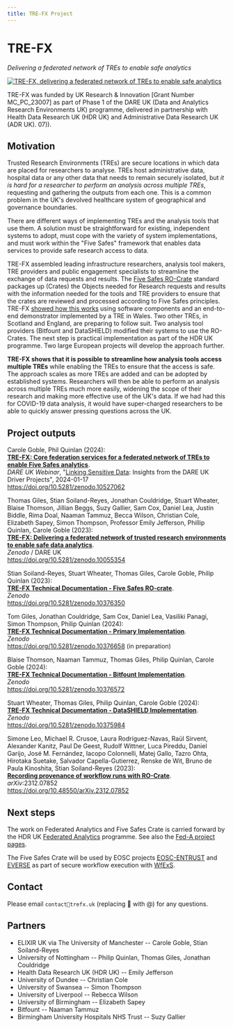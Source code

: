 ```yaml
---
title: TRE-FX Project
---
```


# TRE-FX

_Delivering a federated network of TREs to enable safe analytics_

<a href="assets/img/tre-fx-logo.svg"><img src="assets/img/tre-fx-logo.svg" alt="TRE-FX, delivering a federated network of TREs to enable safe analytics" /></a>

TRE-FX was funded by UK Research & Innovation [Grant Number MC_PC_23007] as part of Phase 1 of the DARE UK (Data and Analytics Research Environments UK) programme, delivered in partnership with Health Data Research UK (HDR UK) and Administrative Data Research UK (ADR UK). 07)).

## Motivation

Trusted Research Environments (TREs) are secure locations in which data are placed for researchers to analyse. TREs host administrative data, hospital data or any other data that needs to remain securely isolated, but _it is hard for a researcher to perform an analysis across multiple TREs_, requesting and gathering the outputs from each one. This is a common problem in the UK's devolved healthcare system of geographical and governance boundaries. 

There are different ways of implementing TREs and the analysis tools that use them. A solution must be straightforward for existing, independent systems to adopt, must cope with the variety of system implementations, and must work within the "Five Safes" framework that enables data services to provide safe research access to data. 

TRE-FX assembled leading infrastructure researchers, analysis tool makers, TRE providers and public engagement specialists to streamline the exchange of data requests and results. The [Five Safes RO-Crate](/5s-crate/) standard packages up (Crates) the Objects needed for Research requests and results with the information needed for the tools and TRE providers to ensure that the crates are reviewed and processed according to Five Safes principles. TRE-FX [showed how this works](implementation) using software components and an end-to-end demonstrator implemented by a TRE in Wales. Two other TREs, in Scotland and England, are preparing to follow suit. Two analysis tool providers (Bitfount and DataSHIELD) modified their systems to use the RO-Crates. The next step is practical implementation as part of the HDR UK programme. Two large European projects will develop the approach further. 

**TRE-FX shows that it is possible to streamline how analysis tools access multiple TREs** while enabling the TREs to ensure that the access is safe. The approach scales as more TREs are added and can be adopted by established systems. Researchers will then be able to perform an analysis across multiple TREs much more easily, widening the scope of their research and making more effective use of the UK's data. If we had had this for COVID-19 data analysis, it would have super-charged researchers to be able to quickly answer pressing questions across the UK. 



## Project outputs

Carole Goble, Phil Quinlan (2024):  
[**TRE-FX: Core federation services for a federated network of TREs to enable Five Safes analytics**](https://doi.org/10.5281/zenodo.10527062).  
_DARE UK Webinar_, "[Linking Sensitive Data](https://dareuk.org.uk/linking-sensitive-data-insights-from-the-dare-uk-driver-projects-webinar-wednesday-17-january-2024-12-130pm/): Insights from the DARE UK Driver Projects", 2024-01-17  
<https://doi.org/10.5281/zenodo.10527062>

Thomas Giles, Stian Soiland-Reyes, Jonathan Couldridge, Stuart Wheater, Blaise Thomson, Jillian Beggs, Suzy Gallier, Sam Cox, Daniel Lea, Justin Biddle, Rima Doal, Naaman Tammuz, Becca Wilson, Christian Cole, Elizabeth Sapey, Simon Thompson, Professor Emily Jefferson, Phillip Quinlan, Carole Goble (2023):  
[**TRE-FX: Delivering a federated network of trusted research environments to enable safe data analytics**](https://doi.org/10.5281/zenodo.10055354).  
_Zenodo_ / DARE UK  
<https://doi.org/10.5281/zenodo.10055354>

Stian Soiland-Reyes, Stuart Wheater, Thomas Giles, Carole Goble, Philip Quinlan (2023):  
[**TRE-FX Technical Documentation - Five Safes RO-crate**](https://doi.org/10.5281/zenodo.10376350).  
_Zenodo_  
<https://doi.org/10.5281/zenodo.10376350>

Tom Giles, Jonathan Couldridge, Sam Cox, Daniel Lea, Vasiliki Panagi, Simon Thompson, Philip Quinlan (2024):  
[**TRE-FX Technical Documentation - Primary Implementation**](https://doi.org/10.5281/zenodo.10376658).  
_Zenodo_  
<https://doi.org/10.5281/zenodo.10376658> (in preparation)

Blaise Thomson, Naaman Tammuz, Thomas Giles, Philip Quinlan, Carole Goble (2024):  
[**TRE-FX Technical Documentation - Bitfount Implementation**](https://doi.org/10.5281/zenodo.10376572).  
_Zenodo_  
<https://doi.org/10.5281/zenodo.10376572>

Stuart Wheater, Thomas Giles, Philip Quinlan, Carole Goble (2024):  
[**TRE-FX Technical Documentation - DataSHIELD Implementation**](https://doi.org/10.5281/zenodo.10375984).  
_Zenodo_  
<https://doi.org/10.5281/zenodo.10375984>

Simone Leo, Michael R. Crusoe, Laura Rodríguez-Navas, Raül Sirvent, Alexander Kanitz, Paul De Geest, Rudolf Wittner, Luca Pireddu, Daniel Garijo, José M. Fernández, Iacopo Colonnelli, Matej Gallo, Tazro Ohta, Hirotaka Suetake, Salvador Capella-Gutierrez, Renske de Wit, Bruno de Paula Kinoshita, Stian Soiland-Reyes (2023):  
[**Recording provenance of workflow runs with RO-Crate**](https://arxiv.org/pdf/2312.07852.pdf).  
_arXiv_:2312.07852  
<https://doi.org/10.48550/arXiv.2312.07852>

## Next steps

The work on Federated Analytics and Five Safes Crate is carried forward by the HDR UK [Federated Analytics](https://www.hdruk.ac.uk/research/research-data-infrastructure/federated-analytics/) programme. See also the [Fed-A project pages](https://fed-a.org/).

The Five Safes Crate will be used by EOSC projects [EOSC-ENTRUST](https://esciencelab.org.uk/projects/eosc-entrust/) and [EVERSE](https://everse.software/) as part of secure workflow execution with [WfExS](https://github.com/inab/WfExS-backend).

## Contact

Please email `contact🤠trefx.uk` (replacing 🤠 with @) for any questions.

## Partners

* ELIXIR UK via The University of Manchester -- Carole Goble, Stian Soiland-Reyes
* University of Nottingham -- Philip Quinlan, Thomas Giles, Jonathan Couldridge
* Health Data Research UK (HDR UK) -- Emily Jefferson
* University of Dundee -- Christian Cole
* University of Swansea -- Simon Thompson
* University of Liverpool -- Rebecca Wilson
* University of Birmingham -- Elizabeth Sapey
* Bitfount -- Naaman Tammuz
* Birmingham University Hospitals NHS Trust -- Suzy Gallier
